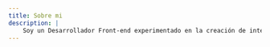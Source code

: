```yaml
---
title: Sobre mi
description: |
    Soy un Desarrollador Front-end experimentado en la creación de interfaces web modernas y responsivas. En mis proyectos, utilizo arquitecturas específicas según los requerimientos de cada caso, enfocándome en el renderizado, escalabilidad, modularización y manejo de estados. Asimismo, trabajo en estrecha colaboración con diseñadores y otros desarrolladores para lograr soluciones visuales y técnicas excepcionales, siendo parte activa de equipos ágiles. Me apasiona permanecer actualizado con las últimas tendencias y tecnologías en el mundo del desarrollo web. 
---
```

